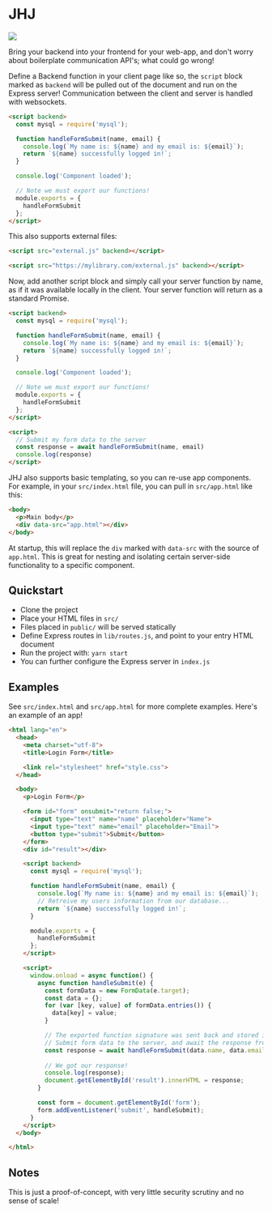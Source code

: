 # JHJ

<img src="https://user-images.githubusercontent.com/7741982/147153729-8e75d42b-d818-40c8-8922-ecf3143fe6d1.gif">

Bring your backend into your frontend for your web-app, and don't worry about boilerplate communication API's; what could go wrong!

Define a Backend function in your client page like so, the `script` block marked as `backend` will be pulled out of the document and run on the Express server! Communication between the client and server is handled with websockets.

```html
<script backend>
  const mysql = require('mysql');

  function handleFormSubmit(name, email) {
    console.log(`My name is: ${name} and my email is: ${email}`);
    return `${name} successfully logged in!`;
  }

  console.log('Component loaded');

  // Note we must export our functions!
  module.exports = {
    handleFormSubmit
  };
</script>
```

This also supports external files:

```html
<script src="external.js" backend></script>
```

```html
<script src="https://mylibrary.com/external.js" backend></script>
```

Now, add another script block and simply call your server function by name, as if it was available locally in the client. Your server function will return as a standard Promise.

```html
<script backend>
  const mysql = require('mysql');

  function handleFormSubmit(name, email) {
    console.log(`My name is: ${name} and my email is: ${email}`);
    return `${name} successfully logged in!`;
  }

  console.log('Component loaded');

  // Note we must export our functions!
  module.exports = {
    handleFormSubmit
  };
</script>

<script>
  // Submit my form data to the server
  const response = await handleFormSubmit(name, email)
  console.log(response)
</script>
```

JHJ also supports basic templating, so you can re-use app components. For example, in your `src/index.html` file, you can pull in `src/app.html` like this:

```html
<body>
  <p>Main body</p>
  <div data-src="app.html"></div>
</body>
```

At startup, this will replace the `div` marked with `data-src` with the source of `app.html`. This is great for nesting and isolating certain server-side functionality to a specific component.

## Quickstart

- Clone the project
- Place your HTML files in `src/`
- Files placed in `public/` will be served statically
- Define Express routes in `lib/routes.js`, and point to your entry HTML document
- Run the project with: `yarn start`
- You can further configure the Express server in `index.js`

## Examples

See `src/index.html` and `src/app.html` for more complete examples. Here's an example of an app!

```html
<html lang="en">
  <head>
    <meta charset="utf-8">
    <title>Login Form</title>

    <link rel="stylesheet" href="style.css">
  </head>

  <body>
    <p>Login Form</p>

    <form id="form" onsubmit="return false;">
      <input type="text" name="name" placeholder="Name">
      <input type="text" name="email" placeholder="Email">
      <button type="submit">Submit</button>
    </form>
    <div id="result"></div>

    <script backend>
      const mysql = require('mysql');

      function handleFormSubmit(name, email) {
        console.log(`My name is: ${name} and my email is: ${email}`);
        // Retreive my users information from our database...
        return `${name} successfully logged in!`;
      }

      module.exports = {
        handleFormSubmit
      };
    </script>

    <script>
      window.onload = async function() {
        async function handleSubmit(e) {
          const formData = new FormData(e.target);
          const data = {};
          for (var [key, value] of formData.entries()) {
            data[key] = value;
          }

          // The exported function signature was sent back and stored in the client
          // Submit form data to the server, and await the response from the socket
          const response = await handleFormSubmit(data.name, data.email);
      
          // We got our response!
          console.log(response);
          document.getElementById('result').innerHTML = response;
        }

        const form = document.getElementById('form');
        form.addEventListener('submit', handleSubmit);
      }
    </script>
  </body>

</html>
```

## Notes

This is just a proof-of-concept, with very little security scrutiny and no sense of scale!